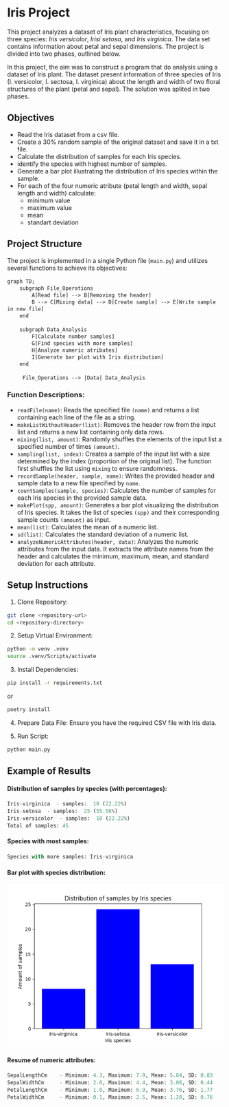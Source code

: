 # Iris Project

This project analyzes a dataset of Iris plant characteristics, focusing on three species: *Iris versicolor*, *Irisi setosa*, and *Iris virginica*. The data set contains information about petal and sepal dimensions. The project is divided into two phases, outlined below.

In this project, the aim was to construct a program that do analysis using a dataset of Iris plant. The dataset present information of three species of Iris (I. versicolor, I. sectosa, I. virginica) about the length and width of two floral structures of the plant (petal and sepal). The solution was splited in two phases.

## Objectives

- Read the Iris dataset from a csv file.
- Create a 30% random sample of the original dataset and save it in a txt file.
- Calculate the distribution of samples for each Iris species.
- identify the species with highest number of samples.
- Generate a bar plot illustrating the distribution of Iris species within the sample.
- For each of the four numeric atribute (petal length and width, sepal length and width) calculate:
    - minimum value
    - maximum value
    - mean
    - standart deviation

## Project Structure

The project is implemented in a single Python file (`main.py`) and utilizes several functions to achieve its objectives:

```mermaid
graph TD;
    subgraph File_Operations
        A[Read file] --> B[Removing the header]
        B --> C[Mixing data] --> D[Create sample] --> E[Write sample in new file]
    end

    subgraph Data_Analysis
        F[Calculate number samples]
        G[Find species with more samples]
        H[Analyze numeric atributes]
        I[Generate bar plot with Iris distribution]
    end

     File_Operations --> |Data| Data_Analysis
```

### Function Descriptions:

- `readFile(name)`: Reads the specified file `(name)` and returns a list containing each line of the file as a string.
- `makeListWithoutHeader(list)`: Removes the header row from the input list and returns a new list containing only data rows.
- `mixing(list, amount)`: Randomly shuffles the elements of the input list a specified number of times `(amount)`.
- `sampling(list, index)`: Creates a sample of the input list with a size determined by the index (proportion of the original list). The function first shuffles the list using `mixing` to ensure randomness.
- `recordSample(header, sample, name)`: Writes the provided header and sample data to a new file specified by `name`.
- `countSamples(sample, species)`: Calculates the number of samples for each Iris species in the provided sample data.
- `makePlot(spp, amount)`: Generates a bar plot visualizing the distribution of Iris species. It takes the list of species `(spp)` and their corresponding sample counts `(amount)` as input.
- `mean(list)`: Calculates the mean of a numeric list.
- `sd(list)`: Calculates the standard deviation of a numeric list.
- `analyzeNumericAttributes(header, data)`: Analyzes the numeric attributes from the input data. It extracts the attribute names from the header and calculates the minimum, maximum, mean, and standard deviation for each attribute.

## Setup Instructions

1. Clone Repository:
```bash
git clone <repository-url>
cd <repository-directory>
```

2. Setup Virtual Environment:
```bash
python -m venv .venv
source .venv/Scripts/activate
```

3. Install Dependencies:
```bash
pip install -r requirements.txt
```
or
```bash
poetry install
```

4. Prepare Data File:
Ensure you have the required CSV file with Iris data.

5. Run Script:
```bash
python main.py
```

## Example of Results

#### Distribution of samples by species (with percentages):

```python
Iris-virginica  - samples:  10 (22.22%)
Iris-setosa  - samples:  25 (55.56%)
Iris-versicolor  - samples:  10 (22.22%)
Total of samples: 45
```

#### Species with most samples:

```python
Species with more samples: Iris-virginica
```

#### Bar plot with species distribution:

![](Figure_1.png)

#### Resume of numeric attributes:

```python
SepalLengthCm 	 - Minimum: 4.3, Maximum: 7.9, Mean: 5.84, SD: 0.83
SepalWidthCm 	 - Minimum: 2.0, Maximum: 4.4, Mean: 3.06, SD: 0.44
PetalLengthCm 	 - Minimum: 1.0, Maximum: 6.9, Mean: 3.76, SD: 1.77
PetalWidthCm 	 - Minimum: 0.1, Maximum: 2.5, Mean: 1.20, SD: 0.76
```
